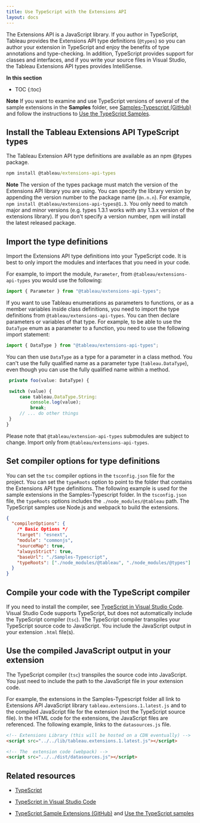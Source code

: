 ```yaml
---
title: Use TypeScript with the Extensions API
layout: docs
---
```


The Extensions API is a JavaScript library. If you author in TypeScript, Tableau provides the Extensions API type definitions (`@types`) so you can author your extension in TypeScript and enjoy the benefits of type annotations and type-checking. In addition, TypeScript provides support for classes and interfaces, and if you write your source files in Visual Studio, the Tableau Extensions API types provides IntelliSense.

**In this section**

- TOC
  {:toc}

<div class="alert alert-info"><b>Note</b> If you want to examine and use TypeScript versions of several of the sample extensions in the <b>Samples</b> folder, see <a href="https://github.com/tableau/extensions-api/tree/main/Samples-Typescript" target="_blank">Samples-Typescript (GitHub)</a> and follow the instructions to <a href="https://tableau.github.io/extensions-api/docs/trex_examples.html#use-the-typescript-samples" target="_blank">Use the TypeScript Samples</a>.
</div>

## Install the Tableau Extensions API TypeScript types

The Tableau Extension API type definitions are available as an npm @types package.

```cmd
npm install @tableau/extensions-api-types
```

<div class="alert alert-info"><b>Note</b> The version of the types package must match the version of the Extensions API library you are using. You can specify the library version by appending the version number to the package name (<code>@n.n.n</code>). For example, <code>npm install @tableau/extensions-api-types@1.3</code>. You only need to match major and minor versions (e.g. types 1.3.1 works with any 1.3.x version of the extensions library). If you don't specify a version number, npm will install the latest released package.</div>

## Import the type definitions

Import the Extensions API type definitions into your TypeScript code. It is best to only import the modules and interfaces that you need in your code.

For example, to import the module, `Parameter`, from `@tableau/extensions-api-types` you would use the following:

```javascript
import { Parameter } from "@tableau/extensions-api-types";
```

If you want to use Tableau enumerations as parameters to functions, or as a member variables inside class definitions, you need to import the type definitions from `@tableau/extensions-api-types`. You can then declare parameters or variables of that type.
For example, to be able to use the `DataType` enum as a parameter to a function, you need to use the following import statement:

```javascript
import { DataType } from "@tableau/extensions-api-types";
```

You can then use `DataType` as a type for a parameter in a class method. You can't use the fully qualified name as a parameter type (`tableau.DataType`), even though you can use the fully qualified name within a method.

```javascript
 private foo(value: DataType) {

 switch (value) {
     case tableau.DataType.String:
         console.log(value);
         break;
     // ... do other things
 }
}

```

Please note that `@tableau/extension-api-types` submodules are subject to change. Import only from `@tableau/extensions-api-types`.

## Set compiler options for type definitions

You can set the `tsc` compiler options in the `tsconfig.json` file for the project. You can set the `typeRoots` option to point to the folder that contains the Extensions API type definitions. The following example is used for the sample extensions in the Samples-Typescript folder. In the `tsconfig.json` file, the `typeRoots` options includes the `./node_modules/@tableau` path. The TypeScript samples use Node.js and webpack to build the extensions.

```json
{
  "compilerOptions": {
    /* Basic Options */
    "target": "esnext",
    "module": "commonjs",
    "sourceMap": true,
    "alwaysStrict": true,
    "baseUrl": "./Samples-Typescript",
    "typeRoots": ["./node_modules/@tableau", "./node_modules/@types"]
  }
}
```

## Compile your code with the TypeScript compiler

If you need to install the compiler, see [TypeScript in Visual Studio Code](https://code.visualstudio.com/docs/languages/typescript?=target="_blank"). Visual Studio Code supports TypeScript, but does not automatically include the TypeScript compiler (`tsc`). The TypeScript compiler transpiles your TypeScript source code to JavaScript. You include the JavaScript output in your extension `.html` file(s).

## Use the compiled JavaScript output in your extension

The TypeScript compiler (`tsc`) transpiles the source code into JavaScript. You just need to include the path to the JavaScript file in your extension code.

For example, the extensions in the Samples-Typescript folder all link to Extensions API JavaScript library `tableau.extensions.1.latest.js` and to the compiled JavaScript file for the extension (not the TypeScript source file).
In the HTML code for the extensions, the JavaScript files are referenced. The following example, links to the `datasources.js` file.

```html
<!-- Extensions Library (this will be hosted on a CDN eventually) -->
<script src="../../lib/tableau.extensions.1.latest.js"></script>

<!-- The  extension code (webpack) -->
<script src="../../dist/datasources.js"></script>
```

## Related resources

- [TypeScript](https://www.typescriptlang.org/index.html?=target="_blank")

- [TypeScript in Visual Studio Code](https://code.visualstudio.com/docs/languages/typescript?=target="_blank")

- [TypeScript Sample Extensions (GitHub)](https://github.com/tableau/extensions-api/tree/main/Samples-TypeScript) and [Use the TypeScript samples]({{site.baseurl}}/docs/trex_examples.html#use-the-typescript-samples)
